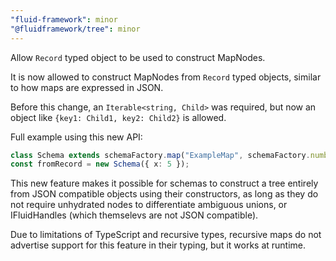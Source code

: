 ```yaml
---
"fluid-framework": minor
"@fluidframework/tree": minor
---
```


Allow `Record` typed object to be used to construct MapNodes.

It is now allowed to construct MapNodes from `Record` typed objects, similar to how maps are expressed in JSON.

Before this change, an `Iterable<string, Child>` was required, but now an object like `{key1: Child1, key2: Child2}` is allowed.

Full example using this new API:
```typescript
class Schema extends schemaFactory.map("ExampleMap", schemaFactory.number) {}
const fromRecord = new Schema({ x: 5 });
```

This new feature makes it possible for schemas to construct a tree entirely from JSON compatible objects using their constructors,
as long as they do not require unhydrated nodes to differentiate ambiguous unions,
or IFluidHandles (which themselevs are not JSON compatible).

Due to limitations of TypeScript and recursive types,
recursive maps do not advertise support for this feature in their typing,
but it works at runtime.
